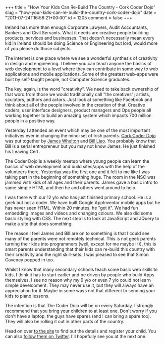 +++
title = "How Your Kids Can Re-Build The Country - Cork Coder Dojo"
slug = "how-your-kids-can-re-build-the-country-cork-coder-dojo"
date = "2011-07-24T16:58:21+00:00"
id = 1205
comment = false
+++

Ireland has more than enough Corporate Lawyers, Audit Accountants, Bankers and Civil Servants. What it needs are creative people building products, services and businesses. That doesn't necessarily mean every kid in Ireland should be doing Science or Engineering but lord, would more of you please do those subjects.

The internet is one place where we see a wonderful synthesis of creativity in design and engineering. I believe you can teach anyone the basics of web development to a level where they can contribute in some way to web applications and mobile applications. Some of the greatest web-apps were built by self-taught people, not Computer Science graduates.

The key, again, is the word "creativity". We need to take back ownership of that word from those we would traditionally call "the creatives"; artists, sculptors, authors and actors. Just look at something like Facebook and think about all of the people involved in the creation of that. Creative coders, user interface designers, product managers and Ops people all working together to build an amazing system which impacts 700 million people in a positive way.

Yesterday I attended an event which may be one of the most important initiatives ever in changing the mind-set of Irish parents. [Cork Coder Dojo](http://codrcamp.com/) was put together by [James Whelton](http://twitter.com/jwhelton) and [Bill Liao](http://twitter.com/liaonet). You probably know that Bill is a serial entrepreneur but you may not know James. He just finished his Leaving Cert.

The Coder Dojo is a weekly meetup where young people can learn the basics of web development and build sites/apps with the help of the volunteers there. Yesterday was the first one and it felt to me like I was taking part in the beginning of something huge. The room in the NSC was jammed with kids of all ages and their parents. James gave a basic intro to some simple HTML and then he and others went around to help.

I was there with our 12 y/o who has just finished primary school. He is a geek but not a coder. We have built Google AppInventor mobile apps but he has never seen HTML. Within 20 minutes, he "got it". We had fun embedding images and videos and changing colours. We also did some basic styling with CSS. The next step is to look at JavaScript and JQuery to make a site that does something.

The reason I feel James and Bill are on to something is that I could see many of the parents were not remotely technical. This is not geek parents turning their kids into programmers (well, except for me maybe :-)), this is smart parents understanding that their kids can re-build this country with their creativity and the right skill-sets. I was pleased to see that Simon Coveney popped in too.

Whilst I know that many secondary schools teach some basic web skills to kids, I think it has to start earlier and be driven by people who build Apps themselves. I see no reason why my 9 y/o or even 7 y/o could not learn simple development. They may never use it, but they will always have an appreciation for it. Maybe in some ways not that different to sending your kids to piano lessons.

The intention is that The Coder Dojo will be on every Saturday. I strongly recommend that you bring your children to at least one. Don't worry if you don't have a laptop, the guys have spares (and I can bring a spare too). They will also be rolling it out in other parts of the country.

Head on over [to the site](http://codrcamp.com/) to find out the details and register your child. You can also [follow them on Twitter](https://twitter.com/#!/coderdojo). I'll hopefully see you at the next one.

&nbsp;
